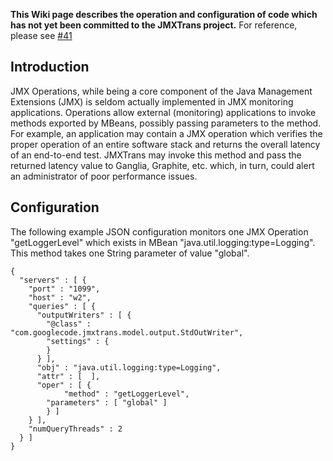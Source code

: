 **This Wiki page describes the operation and configuration of code which has not yet been committed to the JMXTrans project.** For reference, please see [#41](https://github.com/jmxtrans/jmxtrans/pull/41)

## Introduction

JMX Operations, while being a core component of the Java Management Extensions (JMX) is seldom actually implemented in JMX monitoring applications. Operations allow external (monitoring) applications to invoke methods exported by MBeans, possibly passing parameters to the method. For example, an application may contain a JMX operation which verifies the proper operation of an entire software stack and returns the overall latency of an end-to-end test. JMXTrans may invoke this method and pass the returned latency value to Ganglia, Graphite, etc. which, in turn, could alert an administrator of poor performance issues.

## Configuration

The following example JSON configuration monitors one JMX Operation "getLoggerLevel" which exists in MBean "java.util.logging:type=Logging". This method takes one String parameter of value "global". 

```
{
  "servers" : [ {
    "port" : "1099",
    "host" : "w2",
    "queries" : [ {
      "outputWriters" : [ {
        "@class" : "com.googlecode.jmxtrans.model.output.StdOutWriter",
        "settings" : {
        }
      } ],
      "obj" : "java.util.logging:type=Logging",
      "attr" : [  ],
      "oper" : [ {
 	      	"method" : "getLoggerLevel",
   		"parameters" : [ "global" ]
      	} ]
    } ],
    "numQueryThreads" : 2
  } ]
}
```
